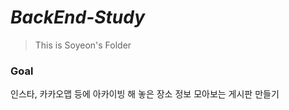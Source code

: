 # ***BackEnd-Study***

> This is Soyeon's Folder

### Goal
인스타, 카카오맵 등에 아카이빙 해 놓은 장소 정보 모아보는 게시판 만들기